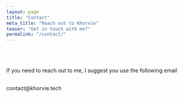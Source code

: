 ```yaml
---
layout: page
title: "Contact"
meta_title: "Reach out to Khorvie"
teaser: "Get in touch with me?"
permalink: "/contact/"
---
```


<div style="padding-top: 50px; padding-bottom: 10px;">
If you need to reach out to me, I suggest you use the following email
</div>


<div style="padding-top: 20px; padding-bottom: 30px;">
contact@khorvie.tech
</div>
